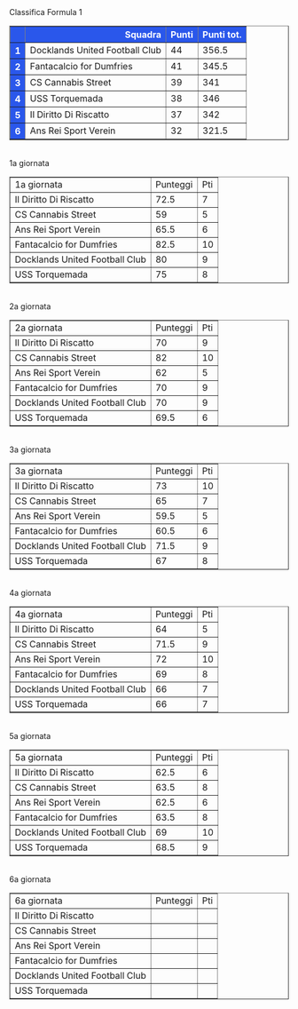 <style>th{background-color: rgb(42, 87, 235);color: white;}</style><th>Classifica Formula 1</th><table border="1" class="dataframe">
  <thead>
    <tr style="text-align: right;">
      <th></th>
      <th>Squadra</th>
      <th>Punti</th>
      <th>Punti tot.</th>
    </tr>
  </thead>
  <tbody>
    <tr>
      <th>1</th>
      <td>Docklands United Football Club</td>
      <td>44</td>
      <td>356.5</td>
    </tr>
    <tr>
      <th>2</th>
      <td>Fantacalcio for Dumfries</td>
      <td>41</td>
      <td>345.5</td>
    </tr>
    <tr>
      <th>3</th>
      <td>CS Cannabis Street</td>
      <td>39</td>
      <td>341</td>
    </tr>
    <tr>
      <th>4</th>
      <td>USS Torquemada</td>
      <td>38</td>
      <td>346</td>
    </tr>
    <tr>
      <th>5</th>
      <td>Il Diritto Di Riscatto</td>
      <td>37</td>
      <td>342</td>
    </tr>
    <tr>
      <th>6</th>
      <td>Ans Rei Sport Verein</td>
      <td>32</td>
      <td>321.5</td>
    </tr>
  </tbody>
</table><th><br/></th><th>1a giornata</th><table border="1" class="dataframe">
  <tbody>
    <tr>
      <td>1a giornata</td>
      <td>Punteggi</td>
      <td>Pti</td>
    </tr>
    <tr>
      <td>Il Diritto Di Riscatto</td>
      <td>72.5</td>
      <td>7</td>
    </tr>
    <tr>
      <td>CS Cannabis Street</td>
      <td>59</td>
      <td>5</td>
    </tr>
    <tr>
      <td>Ans Rei Sport Verein</td>
      <td>65.5</td>
      <td>6</td>
    </tr>
    <tr>
      <td>Fantacalcio for Dumfries</td>
      <td>82.5</td>
      <td>10</td>
    </tr>
    <tr>
      <td>Docklands United Football Club</td>
      <td>80</td>
      <td>9</td>
    </tr>
    <tr>
      <td>USS Torquemada</td>
      <td>75</td>
      <td>8</td>
    </tr>
  </tbody>
</table><th><br/></th><th>2a giornata</th><table border="1" class="dataframe">
  <tbody>
    <tr>
      <td>2a giornata</td>
      <td>Punteggi</td>
      <td>Pti</td>
    </tr>
    <tr>
      <td>Il Diritto Di Riscatto</td>
      <td>70</td>
      <td>9</td>
    </tr>
    <tr>
      <td>CS Cannabis Street</td>
      <td>82</td>
      <td>10</td>
    </tr>
    <tr>
      <td>Ans Rei Sport Verein</td>
      <td>62</td>
      <td>5</td>
    </tr>
    <tr>
      <td>Fantacalcio for Dumfries</td>
      <td>70</td>
      <td>9</td>
    </tr>
    <tr>
      <td>Docklands United Football Club</td>
      <td>70</td>
      <td>9</td>
    </tr>
    <tr>
      <td>USS Torquemada</td>
      <td>69.5</td>
      <td>6</td>
    </tr>
  </tbody>
</table><th><br/></th><th>3a giornata</th><table border="1" class="dataframe">
  <tbody>
    <tr>
      <td>3a giornata</td>
      <td>Punteggi</td>
      <td>Pti</td>
    </tr>
    <tr>
      <td>Il Diritto Di Riscatto</td>
      <td>73</td>
      <td>10</td>
    </tr>
    <tr>
      <td>CS Cannabis Street</td>
      <td>65</td>
      <td>7</td>
    </tr>
    <tr>
      <td>Ans Rei Sport Verein</td>
      <td>59.5</td>
      <td>5</td>
    </tr>
    <tr>
      <td>Fantacalcio for Dumfries</td>
      <td>60.5</td>
      <td>6</td>
    </tr>
    <tr>
      <td>Docklands United Football Club</td>
      <td>71.5</td>
      <td>9</td>
    </tr>
    <tr>
      <td>USS Torquemada</td>
      <td>67</td>
      <td>8</td>
    </tr>
  </tbody>
</table><th><br/></th><th>4a giornata</th><table border="1" class="dataframe">
  <tbody>
    <tr>
      <td>4a giornata</td>
      <td>Punteggi</td>
      <td>Pti</td>
    </tr>
    <tr>
      <td>Il Diritto Di Riscatto</td>
      <td>64</td>
      <td>5</td>
    </tr>
    <tr>
      <td>CS Cannabis Street</td>
      <td>71.5</td>
      <td>9</td>
    </tr>
    <tr>
      <td>Ans Rei Sport Verein</td>
      <td>72</td>
      <td>10</td>
    </tr>
    <tr>
      <td>Fantacalcio for Dumfries</td>
      <td>69</td>
      <td>8</td>
    </tr>
    <tr>
      <td>Docklands United Football Club</td>
      <td>66</td>
      <td>7</td>
    </tr>
    <tr>
      <td>USS Torquemada</td>
      <td>66</td>
      <td>7</td>
    </tr>
  </tbody>
</table><th><br/></th><th>5a giornata</th><table border="1" class="dataframe">
  <tbody>
    <tr>
      <td>5a giornata</td>
      <td>Punteggi</td>
      <td>Pti</td>
    </tr>
    <tr>
      <td>Il Diritto Di Riscatto</td>
      <td>62.5</td>
      <td>6</td>
    </tr>
    <tr>
      <td>CS Cannabis Street</td>
      <td>63.5</td>
      <td>8</td>
    </tr>
    <tr>
      <td>Ans Rei Sport Verein</td>
      <td>62.5</td>
      <td>6</td>
    </tr>
    <tr>
      <td>Fantacalcio for Dumfries</td>
      <td>63.5</td>
      <td>8</td>
    </tr>
    <tr>
      <td>Docklands United Football Club</td>
      <td>69</td>
      <td>10</td>
    </tr>
    <tr>
      <td>USS Torquemada</td>
      <td>68.5</td>
      <td>9</td>
    </tr>
  </tbody>
</table><th><br/></th><th>6a giornata</th><table border="1" class="dataframe">
  <tbody>
    <tr>
      <td>6a giornata</td>
      <td>Punteggi</td>
      <td>Pti</td>
    </tr>
    <tr>
      <td>Il Diritto Di Riscatto</td>
      <td></td>
      <td></td>
    </tr>
    <tr>
      <td>CS Cannabis Street</td>
      <td></td>
      <td></td>
    </tr>
    <tr>
      <td>Ans Rei Sport Verein</td>
      <td></td>
      <td></td>
    </tr>
    <tr>
      <td>Fantacalcio for Dumfries</td>
      <td></td>
      <td></td>
    </tr>
    <tr>
      <td>Docklands United Football Club</td>
      <td></td>
      <td></td>
    </tr>
    <tr>
      <td>USS Torquemada</td>
      <td></td>
      <td></td>
    </tr>
  </tbody>
</table><th><br/></th>